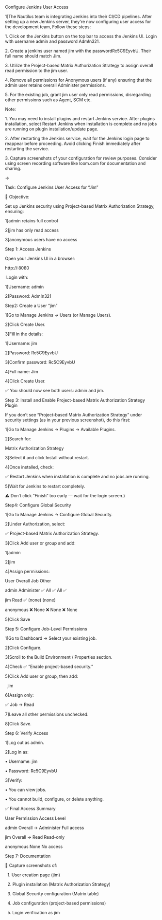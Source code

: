Configure Jenkins User Access 



1]The Nautilus team is integrating Jenkins into their CI/CD pipelines. After setting up a new Jenkins server, they're now configuring user access for the development team, Follow these steps:



1\. Click on the Jenkins button on the top bar to access the Jenkins UI. Login with username admin and password Adm!n321.

2\. Create a jenkins user named jim with the passwordRc5C9EyvbU. Their full name should match Jim.



3\. Utilize the Project-based Matrix Authorization Strategy to assign overall read permission to the jim user.



4\. Remove all permissions for Anonymous users (if any) ensuring that the admin user retains overall Administer permissions.



5\. For the existing job, grant jim user only read permissions, disregarding other permissions such as Agent, SCM etc.





Note:



1\. You may need to install plugins and restart Jenkins service. After plugins installation, select Restart Jenkins when installation is complete and no jobs are running on plugin installation/update page.





2\. After restarting the Jenkins service, wait for the Jenkins login page to reappear before proceeding. Avoid clicking Finish immediately after restarting the service.





3\. Capture screenshots of your configuration for review purposes. Consider using screen recording software like loom.com for documentation and sharing.





->



Task: Configure Jenkins User Access for “Jim”



🎯 Objective:



Set up Jenkins security using Project-based Matrix Authorization Strategy, ensuring:

1]admin retains full control

2]jim has only read access

3]anonymous users have no access





Step 1: Access Jenkins

Open your Jenkins UI in a browser:

http://<your-server-ip>:8080





&nbsp;Login with:

1]Username: admin

2]Password: Adm!n321





Step2: Create a User “jim”

1]Go to Manage Jenkins → Users (or Manage Users).



2]Click Create User.



3]Fill in the details:

1]Username: jim

2]Password: Rc5C9EyvbU

3]Confirm password: Rc5C9EyvbU

4]Full name: Jim





4]Click Create User.

✅ You should now see both users: admin and jim.







Step 3: Install and Enable Project-based Matrix Authorization Strategy Plugin

If you don’t see “Project-based Matrix Authorization Strategy” under security settings (as in your previous screenshot), do this first:



1]Go to Manage Jenkins → Plugins → Available Plugins.



2]Search for:

Matrix Authorization Strategy





3]Select it and click Install without restart.





4]Once installed, check:

✅ Restart Jenkins when installation is complete and no jobs are running.





5]Wait for Jenkins to restart completely.

⚠️ Don’t click “Finish” too early — wait for the login screen.)







Step4: Configure Global Security

1]Go to Manage Jenkins → Configure Global Security.



2]Under Authorization, select:

✅ Project-based Matrix Authorization Strategy.





3]Click Add user or group and add:

1]admin

2]jim





4]Assign permissions:



User	Overall	Job	Other

admin	Administer ✅	All ✅	All ✅

jim	Read ✅	(none)	(none)

anonymous	❌ None	❌ None	❌ None





5]Click Save







Step 5: Configure Job-Level Permissions

1]Go to Dashboard → Select your existing job.



2]Click Configure.



3]Scroll to the Build Environment / Properties section.



4]Check ✅ “Enable project-based security.”



5]Click Add user or group, then add:

&nbsp;   jim



6]Assign only:

✅ Job → Read



7]Leave all other permissions unchecked.



8]Click Save.







Step 6: Verify Access

1]Log out as admin.



2]Log in as:

• Username: jim

• Password: Rc5C9EyvbU





3]Verify:

• You can view jobs.

• You cannot build, configure, or delete anything.





✅ Final Access Summary



User	Permission	Access Level

admin	Overall → Administer	Full access

jim	Overall → Read	Read-only

anonymous	None	No access





Step 7: Documentation

📸 Capture screenshots of:

&nbsp;	1. User creation page (jim)

&nbsp;	2. Plugin installation (Matrix Authorization Strategy)

&nbsp;	3. Global Security configuration (Matrix table)

&nbsp;	4. Job configuration (project-based permissions)

&nbsp;	5. Login verification as jim



